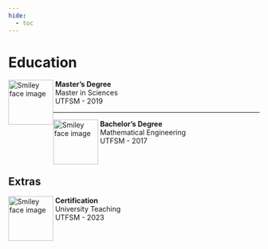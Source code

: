 ```yaml
---
hide:
  - toc
---
```



# Education


<p>
  <a href="https://github.com/fralfaro/portfolio/blob/main/docs/files/education/magister.pdf">
    <img src="https://upload.wikimedia.org/wikipedia/commons/4/47/Logo_UTFSM.png" alt="Smiley face image"
      style="float:left; width:90px; height:90px;">
  </a>
  <span style="vertical-align:bottom">
    &nbsp;<strong>Master’s Degree </strong><br>
    &nbsp;Master in Sciences<br>
    &nbsp;UTFSM - 2019
  </span>
</p>

<hr size="30">

<p>
  <a href="https://github.com/fralfaro/portfolio/blob/main/docs/files/education/pregrado.pdf">
    <img src="https://upload.wikimedia.org/wikipedia/commons/4/47/Logo_UTFSM.png" alt="Smiley face image"
      style="float:left; width:90px; height:90px;">
  </a>
  <span style="vertical-align:bottom">
    &nbsp;<strong>Bachelor’s Degree</strong><br>
    &nbsp;Mathematical Engineering<br>
    &nbsp;UTFSM - 2017
  </span>
</p>


<br>

## Extras

<p>
  <a href="https://github.com/fralfaro/portfolio/blob/main/docs/files/education/magister.pdf">
    <img src="https://upload.wikimedia.org/wikipedia/commons/4/47/Logo_UTFSM.png" alt="Smiley face image"
      style="float:left; width:90px; height:90px;">
  </a>
  <span style="vertical-align:bottom">
    &nbsp;<strong>Certification  </strong><br>
    &nbsp;University Teaching<br>
    &nbsp;UTFSM - 2023
  </span>
</p>

